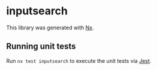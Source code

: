 # inputsearch

This library was generated with [Nx](https://nx.dev).

## Running unit tests

Run `nx test inputsearch` to execute the unit tests via [Jest](https://jestjs.io).
